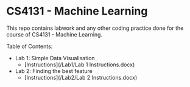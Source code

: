 # CS4131 - Machine Learning

This repo contains labwork and any other coding practice done for the course of CS4131 - Machine Learning.

Table of Contents:
- Lab 1: Simple Data Visualisation
  - [Instructions](/Lab1/Lab 1 Instructions.docx)
- Lab 2: Finding the best feature
  - [Instructions](/Lab2/Lab 2 Instructions.docx)